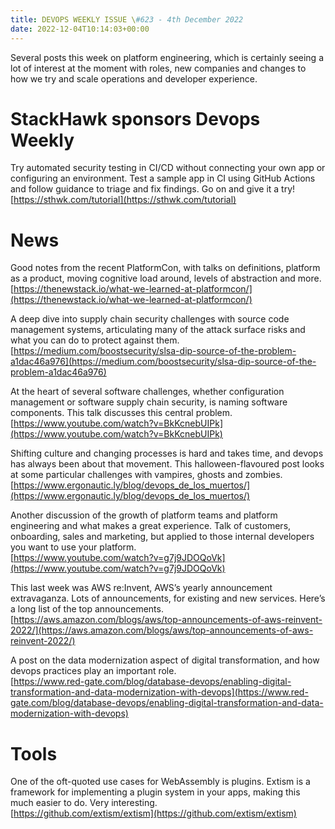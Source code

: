 ```yaml
---
title: DEVOPS WEEKLY ISSUE \#623 - 4th December 2022 
date: 2022-12-04T10:14:03+00:00
---
```


Several posts this week on platform engineering, which is certainly seeing a lot of interest at the moment with roles, new companies and changes to how we try and scale operations and developer experience.


StackHawk sponsors Devops Weekly
============================

Try automated security testing in CI/CD without connecting your own app or configuring an environment. Test a sample app in CI using GitHub Actions and follow guidance to triage and fix findings. Go on and give it a try!
<br>[https://sthwk.com/tutorial](https://sthwk.com/tutorial)


News
====

Good notes from the recent PlatformCon, with talks on definitions, platform as a product, moving cognitive load around, levels of abstraction and more.
<br>[https://thenewstack.io/what-we-learned-at-platformcon/](https://thenewstack.io/what-we-learned-at-platformcon/)


A deep dive into supply chain security challenges with source code management systems, articulating many of the attack surface risks and what you can do to protect against them.
<br>[https://medium.com/boostsecurity/slsa-dip-source-of-the-problem-a1dac46a976](https://medium.com/boostsecurity/slsa-dip-source-of-the-problem-a1dac46a976)


At the heart of several software challenges, whether configuration management or software supply chain security, is naming software components. This talk discusses this central problem.
<br>[https://www.youtube.com/watch?v=BkKcnebUIPk](https://www.youtube.com/watch?v=BkKcnebUIPk)


Shifting culture and changing processes is hard and takes time, and devops has always been about that movement. This halloween-flavoured post looks at some particular challenges with vampires, ghosts and zombies.
<br>[https://www.ergonautic.ly/blog/devops_de_los_muertos/](https://www.ergonautic.ly/blog/devops_de_los_muertos/)


Another discussion of the growth of platform teams and platform engineering and what makes a great experience. Talk of customers, onboarding, sales and marketing, but applied to those internal developers you want to use your platform.
<br>[https://www.youtube.com/watch?v=g7j9JDOQoVk](https://www.youtube.com/watch?v=g7j9JDOQoVk)


This last week was AWS re:Invent, AWS’s yearly announcement extravaganza. Lots of announcements, for existing and new services. Here’s a long list of the top announcements.
<br>[https://aws.amazon.com/blogs/aws/top-announcements-of-aws-reinvent-2022/](https://aws.amazon.com/blogs/aws/top-announcements-of-aws-reinvent-2022/)


A post on the data modernization aspect of digital transformation, and how devops practices play an important role.
<br>[https://www.red-gate.com/blog/database-devops/enabling-digital-transformation-and-data-modernization-with-devops](https://www.red-gate.com/blog/database-devops/enabling-digital-transformation-and-data-modernization-with-devops)


Tools
=====

One of the oft-quoted use cases for WebAssembly is plugins. Extism is a framework for implementing a plugin system in your apps, making this much easier to do. Very interesting.
<br>[https://github.com/extism/extism](https://github.com/extism/extism)




